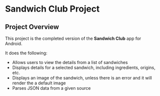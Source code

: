 # Sandwich Club Project

## Project Overview
This project is the completed version of the **Sandwich Club** app for Android. 

It does the following:
* Allows users to view the details from a list of sandwiches
* Displays details for a selected sandwich, including ingredients, origins, etc.
* Displays an image of the sandwich, unless there is an error and it will render the a default image
* Parses JSON data from a given source
